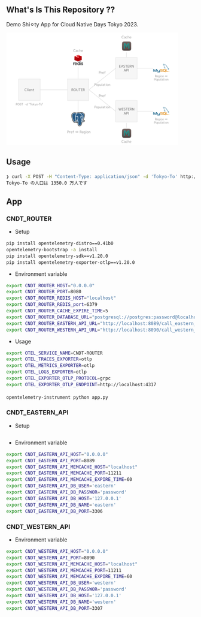 ## What's Is This Repository ??
Demo Shi⚪︎ty App for Cloud Native Days Tokyo 2023.

<img src="img/demo-app.png" width=auto height="300">

## Usage
```sh
❯ curl -X POST -H "Content-Type: application/json" -d 'Tokyo-To' http://localhost:8080/get
Tokyo-To の人口は 1350.0 万人です
```

## App

### CNDT_ROUTER
- Setup
```sh
pip install opentelemetry-distro==0.41b0
opentelemetry-bootstrap -a install
pip install opentelemetry-sdk==v1.20.0
pip install opentelemetry-exporter-otlp==v1.20.0
```

- Environment variable
```sh
export CNDT_ROUTER_HOST="0.0.0.0"
export CNDT_ROUTER_PORT=8080
export CNDT_ROUTER_REDIS_HOST="localhost"
export CNDT_ROUTER_REDIS_port=6379
export CNDT_ROUTER_CACHE_EXPIRE_TIME=5
export CNDT_ROUTER_DATABASE_URL="postgresql://postgres:password@localhost/postgres"
export CNDT_ROUTER_EASTERN_API_URL="http://localhost:8089/call_eastern_api"
export CNDT_ROUTER_WESTERN_API_URL="http://localhost:8090/call_western_api"
```

- Usage
```sh
export OTEL_SERVICE_NAME=CNDT-ROUTER
export OTEL_TRACES_EXPORTER=otlp
export OTEL_METRICS_EXPORTER=otlp
export OTEL_LOGS_EXPORTER=otlp
export OTEL_EXPORTER_OTLP_PROTOCOL=grpc
export OTEL_EXPORTER_OTLP_ENDPOINT=http://localhost:4317

opentelemetry-instrument python app.py
```

### CNDT_EASTERN_API
- Setup
```sh

```

- Environment variable
```sh
export CNDT_EASTERN_API_HOST="0.0.0.0"
export CNDT_EASTERN_API_PORT=8089
export CNDT_EASTERN_API_MEMCACHE_HOST="localhost"
export CNDT_EASTERN_API_MEMCACHE_PORT=11211
export CNDT_EASTERN_API_MEMCACHE_EXPIRE_TIME=60
export CNDT_EASTERN_API_DB_USER='eastern'
export CNDT_EASTERN_API_DB_PASSWOR='password'
export CNDT_EASTERN_API_DB_HOST='127.0.0.1'
export CNDT_EASTERN_API_DB_NAME='eastern'
export CNDT_EASTERN_API_DB_PORT=3306
```

### CNDT_WESTERN_API

- Environment variable
```sh
export CNDT_WESTERN_API_HOST="0.0.0.0"
export CNDT_WESTERN_API_PORT=8090
export CNDT_WESTERN_API_MEMCACHE_HOST="localhost"
export CNDT_WESTERN_API_MEMCACHE_PORT=11211
export CNDT_WESTERN_API_MEMCACHE_EXPIRE_TIME=60
export CNDT_WESTERN_API_DB_USER='western'
export CNDT_WESTERN_API_DB_PASSWOR='password'
export CNDT_WESTERN_API_DB_HOST='127.0.0.1'
export CNDT_WESTERN_API_DB_NAME='western'
export CNDT_WESTERN_API_DB_PORT=3307
```